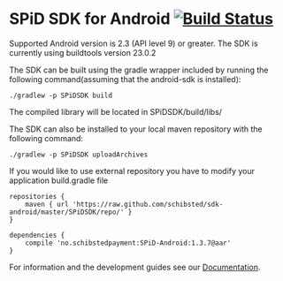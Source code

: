 SPiD SDK for Android [![Build Status](https://travis-ci.org/schibsted/sdk-android.svg?branch=master)](https://travis-ci.org/schibsted/sdk-android)
================

Supported Android version is 2.3 (API level 9) or greater. The SDK is currently using buildtools version 23.0.2

The SDK can be built using the gradle wrapper included by running the following command(assuming that the android-sdk is installed):
```
./gradlew -p SPiDSDK build
```

The compiled library will be located in SPiDSDK/build/libs/

The SDK can also be installed to your local maven repository with the following command:
```
./gradlew -p SPiDSDK uploadArchives
```

If you would like to use external repository you have to modify your application build.gradle file

```
repositories {
    maven { url 'https://raw.github.com/schibsted/sdk-android/master/SPiDSDK/repo/' }
}

dependencies {
    compile 'no.schibstedpayment:SPiD-Android:1.3.7@aar'
}
```


For information and the development guides see our [Documentation](http://schibsted.github.com/sdk-android "Documentation").
